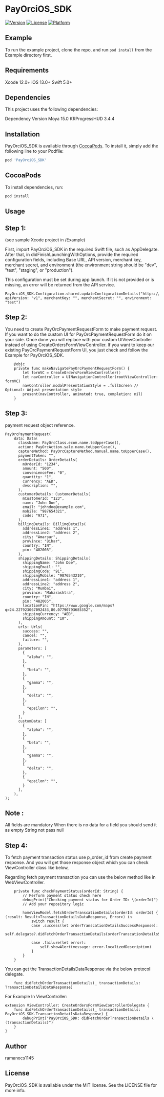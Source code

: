 # PayOrciOS_SDK

[![Version](https://img.shields.io/cocoapods/v/PayOrciOS_SDK.svg?style=flat)](https://cocoapods.org/pods/PayOrciOS_SDK)
[![License](https://img.shields.io/cocoapods/l/PayOrciOS_SDK.svg?style=flat)](https://cocoapods.org/pods/PayOrciOS_SDK)
[![Platform](https://img.shields.io/cocoapods/p/PayOrciOS_SDK.svg?style=flat)](https://cocoapods.org/pods/PayOrciOS_SDK)

## Example

To run the example project, clone the repo, and run `pod install` from the Example directory first.


## Requirements

Xcode 12.0+
iOS   13.0+
Swift 5.0+


## Dependencies

This project uses the following dependencies:

Dependency    Version
Moya             15.0
KRProgressHUD    3.4.4


## Installation

PayOrciOS_SDK is available through [CocoaPods](https://cocoapods.org). To install
it, simply add the following line to your Podfile:

```ruby
pod 'PayOrciOS_SDK'
```

## CocoaPods
To install dependencies, run:
```bash
pod install
```

## Usage

## Step 1:

(see sample Xcode project in /Example)

First, import PayOrciOS_SDK in the required Swift file, such as AppDelegate.
After that, in didFinishLaunchingWithOptions, provide the required configuration fields, including Base URL, API version, merchant key, merchant secret, and environment (the environment string should be "dev", "test", "staging", or "production").

This configuration must be set during app launch.
If it is not provided or is missing, an error will be returned from the API service.

```
PayOrciOS_SDK.Configuration.shared.updateConfigurationDetails("https://example.com/api/", apiVersion: "v1", merchantKey: "", merchantSecret: "", environment: "test")
```

## Step 2:

You need to create PayOrcPaymentRequestForm to make payment request. If you want to do the custom UI for PayOrcPaymentRequestForm do it on your side. Once done you will replace with your custom UIViewController instead of using CreateOrdersFormViewController. If you want to keep our existing PayOrcPaymentRequestForm UI, you just check and follow the Example for PayOrciOS_SDK. 

```
    @objc
    private func makeNavigatePayOrcPaymentRequestForm() {
        let formVC = CreateOrdersFormViewController()
        let navController = UINavigationController(rootViewController: formVC)
        navController.modalPresentationStyle = .fullScreen // Optional: Adjust presentation style
        present(navController, animated: true, completion: nil)
    }
```

## Step 3:

payment request object reference.

```
PayOrcPaymentRequest(
    data: Data(
      className: PayOrcClass.ecom.name.toUpperCase(),
      action: PayOrcAction.sale.name.toUpperCase(),
      captureMethod: PayOrcCaptureMethod.manual.name.toUpperCase(),
      paymentToken: "",
      orderDetails: OrderDetails(
        mOrderId: "1234",
        amount: "500",
        convenienceFee: "0",
        quantity: "1",
        currency: "AED",
        description: "",
      ),
      customerDetails: CustomerDetails(
        mCustomerId: "123",
        name: "John Doe",
        email: "johndoe@example.com",
        mobile: "987654321",
        code: "971",
      ),
      billingDetails: BillingDetails(
        addressLine1: "address 1",
        addressLine2: "address 2",
        city: "Amarpur",
        province: "Bihar",
        country: "IN",
        pin: "482008",
      ),
      shippingDetails: ShippingDetails(
        shippingName: "John Doe",
        shippingEmail: "",
        shippingCode: "91",
        shippingMobile: "9876543210",
        addressLine1: "address 1",
        addressLine2: "address 2",
        city: "Mumbai",
        province: "Maharashtra",
        country: "IN",
        pin: "482005",
        locationPin: "https://www.google.com/maps?q=24.227923067092433,80.07790793685352",
        shippingCurrency: "AED",
        shippingAmount: "10",
      ),
      urls: Urls(
        success: "",
        cancel: "",
        failure: "",
      ),
      parameters: [
        {
          "alpha": "",
        },
        {
          "beta": "",
        },
        {
          "gamma": "",
        },
        {
          "delta": "",
        },
        {
          "epsilon": "",
        }
      ],
      customData: [
        {
          "alpha": "",
        },
        {
          "beta": "",
        },
        {
          "gamma": "",
        },
        {
          "delta": "",
        },
        {
          "epsilon": "",
        }
      ],
    ),
);
```

## Note :

All fields are mandatory
When there is no data for a field you should send it as empty String not pass null


## Step 4:

To fetch payment transaction status use p_order_id from create payment response. And you will get those response object which you can check ViewController class like below,

Regarding fetch payment transaction you can use the below method like in WebViewController.

```
    private func checkPaymentStatus(orderId: String) {
        // Perform payment status check here
        debugPrint("Checking payment status for Order ID: \(orderId)")
        // Add your repository logic
        
        homeViewModel.fetchOrderTranscationDetails(orderId: orderId) { (result: Result<TransactionDetailsDataResponse, Error>) in
            switch result {
            case .success(let orderTranscationDetailsSuccessResponse):
                self.delegate?.didFetchOrderTransactionDetails(orderTranscationDetailsSuccessResponse)

            case .failure(let error):
                self.showAlert(message: error.localizedDescription)
            }
        }
    }
```

You can get the TransactionDetailsDataResponse via the below protocol delegate.

```
    func didFetchOrderTransactionDetails(_ transactionDetails: TransactionDetailsDataResponse)
```

For Example In ViewController:

```
extension ViewController: CreateOrdersFormViewControllerDelegate {
    func didFetchOrderTransactionDetails(_ transactionDetails: PayOrciOS_SDK.TransactionDetailsDataResponse) {
        debugPrint("PayOrciOS_SDK: didFetchOrderTransactionDetails \(transactionDetails)")
    }
}
```


## Author

ramanocs1145


## License

PayOrciOS_SDK is available under the MIT license. See the LICENSE file for more info.
